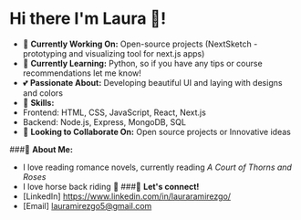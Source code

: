 # Hi there I'm Laura 👋!

- 🔭 **Currently Working On:** Open-source projects (NextSketch - prototyping and visualizing tool for next.js apps)
- 🌱 **Currently Learning:** Python, so if you have any tips or course recommendations let me know!
- 💕 **Passionate About:** Developing beautiful UI and laying with designs and colors
- 🚀 **Skills:**
- Frontend: HTML, CSS, JavaScript, React, Next.js
- Backend: Node.js, Express, MongoDB, SQL
- 👯 **Looking to Collaborate On:** Open source projects or Innovative ideas
  
###🎉 **About Me:**
- I love reading romance novels, currently reading *A Court of Thorns and Roses*
- I love horse back riding 🐴
###📧 **Let's connect!**
- [LinkedIn] https://www.linkedin.com/in/lauraramirezgo/
- [Email] lauramirezgo5@gmail.com

